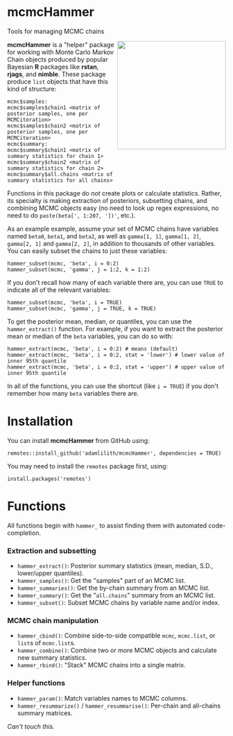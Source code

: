 # mcmcHammer
Tools for managing MCMC chains

<img align="right" src="mcmcHammer.png" height="250"/>

**mcmcHammer** is a "helper" package for working with Monte Carlo Markov Chain objects produced by popular Bayesian **R** packages like **rstan**, **rjags**, and **nimble**. These package produce `list` objects that have this kind of structure:

```
mcmc$samples:
mcmc$samples$chain1 <matrix of posterior samples, one per MCMCiteration>
mcmc$samples$chain2 <matrix of posterior samples, one per MCMCiteration>
mcmc$summary:
mcmc$summary$chain1 <matrix of summary statistics for chain 1>
mcmc$summary$chain2 <matrix of summary statistics for chain 2>
mcmc$summary$all.chains <matrix of summary statistics for all chains>
```

Functions in this package do *not* create plots or calculate statistics. Rather, its specialty is making extraction of posteriors, subsetting chains, and combining MCMC objects easy (no need to look up regex expressions, no need to do `paste(beta[', 1:207, '])'`, etc.).

As an example example, assume your set of MCMC chains have variables named `beta0`, `beta1`, and `beta2`, as well as `gamma[1, 1]`, `gamma[1, 2]`, `gamma[2, 1]` and `gamma[2, 2]`, in addition to thousands of other variables. You can easily subset the chains to just these variables:

`hammer_subset(mcmc, 'beta', i = 0:2)`  
`hammer_subset(mcmc, 'gamma', j = 1:2, k = 1:2)`  

If you don't recall how many of each variable there are, you can use `TRUE` to indicate all of the relevant variables:

`hammer_subset(mcmc, 'beta', i = TRUE)`  
`hammer_subset(mcmc, 'gamma', j = TRUE, k = TRUE)`  

To get the posterior mean, median, or quantiles, you can use the `hammer_extract()` function. For example, if you want to extract the posterior mean or median of the `beta` variables, you can do so with:

`hammer_extract(mcmc, 'beta', i = 0:2) # means (default)`  
`hammer_extract(mcmc, 'beta', i = 0:2, stat = 'lower') # lower value of inner 95th quantile`  
`hammer_extract(mcmc, 'beta', i = 0:2, stat = 'upper') # upper value of inner 95th quantile`  

In all of the functions, you can use the shortcut (like `i = TRUE`) if you don't remember how many `beta` variables there are.

# Installation

You can install **mcmcHammer** from GitHub using:
 
`remotes::install_github('adamlilith/mcmcHammer', dependencies = TRUE)`  

You may need to install the `remotes` package first, using:

`install.packages('remotes')`

# Functions

All functions begin with `hammer_` to assist finding them with automated code-completion.

### Extraction and subsetting
* `hammer_extract()`: Posterior summary statistics (mean, median, S.D., lower/upper quantiles).
* `hammer_samples()`: Get the "samples" part of an MCMC list.
* `hammer_summaries()`: Get the by-chain summary from an MCMC list.
* `hammer_summary()`: Get the "`all.chains`" summary from an MCMC list.
* `hammer_subset()`: Subset MCMC chains by variable name and/or index.

### MCMC chain manipulation
* `hammer_cbind()`: Combine side-to-side compatible `mcmc`, `mcmc.list`, or `list`s of `mcmc.list`s.
* `hammer_combine()`: Combine two or more MCMC objects and calculate new summary statistics.
* `hammer_rbind()`: "Stack" MCMC chains into a single matrix.

### Helper functions
* `hammer_param()`: Match variables names to MCMC columns.
* `hammer_resummarize()` / `hammer_resummarise()`: Per-chain and all-chains summary matrices.

*Can't touch this.*
